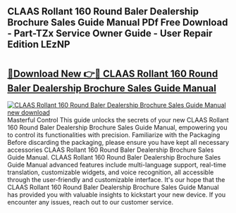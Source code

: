 ## CLAAS Rollant 160 Round Baler Dealership Brochure Sales Guide Manual PDf Free Download - Part-TZx Service Owner Guide - User Repair Edition LEzNP

# <h2><a href="http://bc70768.oget.top/?id=CLAAS+Rollant+160+Round+Baler+Dealership+Brochure+Sales+Guide+Manual">🔗Download New 👉🔴 CLAAS Rollant 160 Round Baler Dealership Brochure Sales Guide Manual</a></h2>

[![CLAAS Rollant 160 Round Baler Dealership Brochure Sales Guide Manual new download](https://i.imgur.com/5g1atiW.png)](http://bc70768.oget.top/?id=CLAAS+Rollant+160+Round+Baler+Dealership+Brochure+Sales+Guide+Manual)
Masterful Control This guide unlocks the secrets of your new CLAAS Rollant 160 Round Baler Dealership Brochure Sales Guide Manual, empowering you to control its functionalities with precision. Familiarize with the Packaging Before discarding the packaging, please ensure you have kept all necessary accessories CLAAS Rollant 160 Round Baler Dealership Brochure Sales Guide Manual. CLAAS Rollant 160 Round Baler Dealership Brochure Sales Guide Manual advanced features include multi-language support, real-time translation, customizable widgets, and voice recognition, all accessible through the user-friendly and customizable interface. It's our hope that the CLAAS Rollant 160 Round Baler Dealership Brochure Sales Guide Manual has provided you with valuable insights to kickstart your new device. If you encounter any issues, reach out to our customer service.
